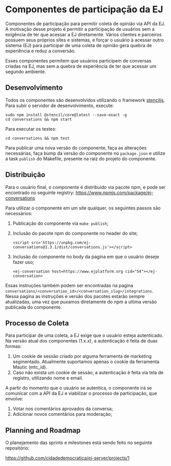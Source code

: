 # Componentes de participação da EJ

Componentes de participação para permitir coleta de opinião via API da EJ.
A motivação desse projeto é permitir a participação de usuários sem a exigência
de ter que acessar a EJ diretamente. Vários clientes e parceiros possuem seus
próprios sites e sistemas, e forçar o usuário à acessar outro sistema (EJ) para
participar de uma coleta de opinião gera quebra de experiência e
reduz a conversão.

Esses componentes permitem que usuários participem
de conversas criadas na EJ, mas sem a quebra de experiência de ter que acessar
um segundo ambiente.

## Desenvolvimento

Todos os componentes são desenvolvidos utilizando o framework [stenciljs](https://stenciljs.com/).
Para subir o servidor de desenvolvimento, execute:

	sudo npm install @stencil/core@latest --save-exact -g
	cd conversations && npm start

Para executar os testes:

	cd conversations && npm test

Para publicar uma nova versão do componente, faça as alterações necessárias,
faça bump da versão do componente no `package.json` e utilize a task `publish` do
Makefile, presente na raiz do projeto do componente.

## Distribuição

Para o usuário final, o componente é distribuido via pacote npm, e pode ser
encontrado no seguinte registry:
https://www.npmjs.com/package/ej-conversations

Para utilizar o componente em um site qualquer, os seguintes passos são
necessários:

1. Publicação do componente via `make publish`;

2. Inclusão do pacote npm do componente no header do site;

	`<script src='https://unpkg.com/ej-conversations@1.3.1/dist/conversations.js'></script>`

3. Inclusão do componente no body da pagina em que o usuário deseje fazer uso;

	`<ej-conversation host=https://www.ejplatform.org cid="54"></ej-conversation>`

Essas instruções também podem ser encontradas na pagina `conversations/<conversation_id>/<conversation_slug>/integrations`.
Nessa pagina as instruções e versão dos pacotes estarão sempre atualizadas,
uma vez que puxamos diretamente do npm a ultima versão publicada do componente.


## Processo de Coleta

Para participar de uma coleta, a EJ exige que o usuário esteja autenticado.
Na versão atual dos componentes (1.x.x), a autenticação é feita de duas formas:
1. Um cookie de sessão criado por alguma ferramenta de marketing segmentado. Atualmente suportamos apenas o cookie da ferramenta Mautic (mtc_id).
2. Caso não exista um cookie de sessão,  a autenticação é feita via tela de registro, utilizando nome e email.

A partir do momento que o usuário se autentica, o componente irá se comunicar
com a API da EJ e viabilizar o processo de participação, que envolve:

1. Votar nos comentários aprovados da conversa;
2. Adicionar novos comentários para moderação;

## Planning and Roadmap

O planejamento das sprints e milestones está sendo feito no seguinte repositório:

https://github.com/cidadedemocratica/ej-server/projects/1
